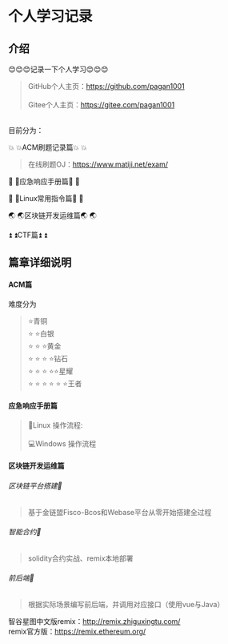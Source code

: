 # 个人学习记录

## 介绍
😊😊😊记录一下个人学习😊😊😊<br>
>GitHub个人主页：https://github.com/pagan1001<br>
<br>Gitee个人主页：https://gitee.com/pagan1001

<br>目前分为：

:boom: :boom:ACM刷题记录篇:boom: :boom:<br>
>在线刷题OJ：https://www.matiji.net/exam/

:monkey: :monkey:应急响应手册篇:monkey: :monkey:<br>

:panda_face: :panda_face:Linux常用指令篇:panda_face: :panda_face:<br>

:earth_asia: :earth_asia:区块链开发运维篇:earth_asia:  :earth_asia:

:arrow_double_up: :arrow_double_up:CTF篇:arrow_double_up: :arrow_double_up:

## 篇章详细说明
#### ACM篇<br>
难度分为
>:star:青铜<br>
:star: :star:白银<br>
:star: :star: :star:黄金<br>
:star: :star: :star: :star:钻石<br>
:star: :star: :star: :star::star:星耀<br>
:star: :star: :star: :star: :star: :star:王者

#### 应急响应手册篇<br>
>:penguin:Linux 操作流程:<br>
<br>:computer:Windows 操作流程

#### 区块链开发运维篇<br>
###### 区块链平台搭建:fried_shrimp:<br>
>基于金链盟Fisco-Bcos和Webase平台从零开始搭建全过程

###### 智能合约:fried_shrimp:<br>
>solidity合约实战、remix本地部署

###### 前后端:fried_shrimp:<br>
>根据实际场景编写前后端，并调用对应接口（使用vue与Java）

智谷星图中文版remix：http://remix.zhiguxingtu.com/<br>
remix官方版：https://remix.ethereum.org/